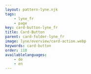 ```yaml
---
layout: pattern-lyne.njk
tags: 
    - lyne_fr
    - page
key: card-button-lyne_fr
title: Card-Button
parent: card-folder-lyne_fr
image: lyne/overview/card-action.webp
keywords: card-button
order: 110
availablelanguages: 
    - de
    - en
---
```

